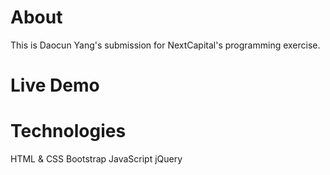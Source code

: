 # About

This is Daocun Yang's submission for NextCapital's programming exercise. 

# Live Demo

# Technologies
HTML & CSS
Bootstrap
JavaScript
jQuery
